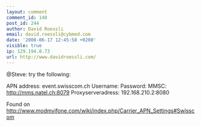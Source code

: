 ```yaml
---
layout: comment
comment_id: 148
post_id: 244
author: David Roessli
email: david.roessli@cybmed.com
date: '2008-06-17 12:45:58 +0200'
visible: true
ip: 129.194.8.73
url: http://www.davidroessli.com/
---
```

@Steve: try the following:

APN address: event.swisscom.ch
Username: <blank>
Password: <blank>
MMSC: http://mms.natel.ch:8079
Proxyserveradress: 192.168.210.2:8080

Found on http://www.modmyifone.com/wiki/index.php/Carrier_APN_Settings#Swisscom
